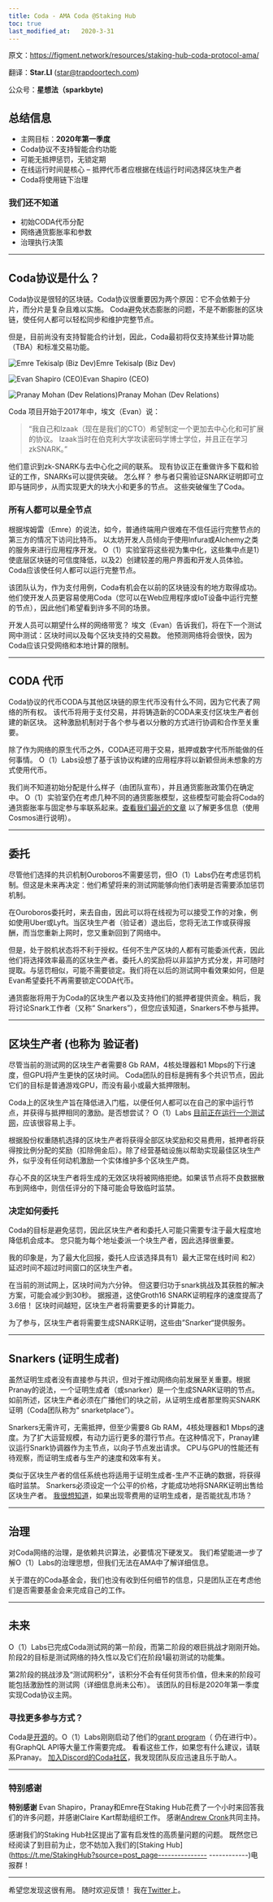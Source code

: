 ```yaml
---
title: Coda - AMA Coda @Staking Hub
toc: true
last_modified_at:   2020-3-31
---
```


原文：https://figment.network/resources/staking-hub-coda-protocol-ama/ 

翻译：**Star.LI** (star@trapdoortech.com)

公众号：**星想法（sparkbyte)**



## 总结信息

- 主网目标：**2020年第一季度**
- Coda协议不支持智能合约功能
- 可能无抵押惩罚，无锁定期
- 在线运行时间是核心 – 抵押代币者应根据在线运行时间选择区块生产者
- Coda将使用链下治理

### 我们还不知道

- 初始CODA代币分配
- 网络通货膨胀率和参数
- 治理执行决策

------

## Coda协议是什么？

Coda协议是很轻的区块链。Coda协议很重要因为两个原因：它不会依赖于分片，而分片是复杂且难以实施。 Coda避免状态膨胀的问题，不是不断膨胀的区块链，使任何人都可以轻松同步和维护完整节点。

但是，目前尚没有支持智能合约计划，因此，Coda最初将仅支持某些计算功能（TBA）和标准交易功能。

![Emre Tekisalp (Biz Dev)](https://figment.network/wp-content/uploads/2019/10/Emre-150x150.jpg)Emre Tekisalp (Biz Dev)

![Evan Shapiro (CEO)](https://figment.network/wp-content/uploads/2019/10/Evan-150x150.jpg)Evan Shapiro (CEO)

![Pranay Mohan (Dev Relations)](https://figment.network/wp-content/uploads/2019/10/pranay-150x150.jpg)Pranay Mohan (Dev Relations)

Coda 项目开始于2017年中，埃文（Evan）说：

> “我自己和Izaak（现在是我们的CTO）希望制定一个更加去中心化和可扩展的协议。 Izaak当时在伯克利大学攻读密码学博士学位，并且正在学习zkSNARK。”

他们意识到zk-SNARK与去中心化之间的联系。 现有协议正在重做许多下载和验证的工作，SNARKs可以提供突破。 怎么样？ 参与者只需验证SNARK证明即可立即与链同步，从而实现更大的块大小和更多的节点。 这些突破催生了Coda。

### 所有人都可以是全节点

根据埃姆雷（Emre）的说法，如今，普通终端用户很难在不信任运行完整节点的第三方的情况下访问比特币。 以太坊开发人员倾向于使用Infura或Alchemy之类的服务来进行应用程序开发。 O（1）实验室将这些视为集中化，这些集中点是1）使底层区块链的可信度降低，以及2）创建较差的用户界面和开发人员体验。 Coda应该使任何人都可以运行完整节点。

该团队认为，作为支付用例，Coda有机会在以前的区块链没有的地方取得成功。 他们使开发人员更容易使用Coda（您可以在Web应用程序或IoT设备中运行完整的节点），因此他们希望看到许多不同的场景。

开发人员可以期望什么样的网络带宽？ 埃文（Evan）告诉我们，将在下一个测试网中测试：区块时间以及每个区块支持的交易数。 他预测网络将会很快，因为Coda应该只受网络和本地计算的限制。

------

## CODA 代币

Coda协议的代币CODA与其他区块链的原生代币没有什么不同，因为它代表了网络的所有权。 该代币将用于支付交易，并将铸造新的CODA来支付区块生产者创建的新区块。 这种激励机制对于各个参与者以分散的方式进行协调和合作至关重要。

除了作为网络的原生代币之外，CODA还可用于交易，抵押或数字代币所能做的任何事情。 O（1）Labs设想了基于该协议构建的应用程序将以新颖但尚未想象的方式使用代币。

我们尚不知道初始分配是什么样子（由团队宣布），并且通货膨胀政策仍在确定中。 O（1）实验室仍在考虑几种不同的通货膨胀模型，这些模型可能会将Coda的通货膨胀率与固定参与率联系起来。[查看我们最近的文章](https://figment.network/resources/cosmos-inflation-staking-rewards-how-are-they-related/) 以了解更多信息（使用Cosmos进行说明）。

------

## 委托

尽管他们选择的共识机制Ouroboros不需要惩罚，但O（1）Labs仍在考虑惩罚机制。但这是未来再决定：他们希望将来的测试网能够向他们表明是否需要添加惩罚机制。

在Ouroboros委托时，来去自由，因此可以将在线视为可以接受工作的对象，例如使用Uber或Lyft。当区块生产者（验证者）退出后，您将无法工作或获得报酬，而当您重新上网时，您又重新回到了网络中。

但是，处于脱机状态将不利于授权。任何不生产区块的人都有可能委派代表，因此他们将选择效率最高的区块生产者。委托人的奖励将以非监护方式分发，并可随时提取。与惩罚相似，可能不需要锁定。我们将在以后的测试网中看效果如何，但是Evan希望委托不再需要锁定CODA代币。

通货膨胀将用于为Coda的区块生产者以及支持他们的抵押者提供资金。稍后，我将讨论Snark工作者（又称“ Snarkers”），但您应该知道，Snarkers不参与抵押。

------

## 区块生产者 (也称为 验证者)

尽管当前的测试网的区块生产者需要8 Gb RAM，4核处理器和1 Mbps的下行速度，但GPU将产生更快的区块时间。 Coda团队的目标是拥有多个共识节点，因此它们的目标是普通游戏GPU，而没有最小或最大抵押限制。

Coda上的区块生产旨在降低进入门槛，以便任何人都可以在自己的家中运行节点，并获得与抵押相同的激励。是否想尝试？ O（1）Labs [目前正在运行一个测试网](https://forums.codaprotocol.com/t/staking-challenge-signups-filet-mignon/187)，应该很容易上手。

根据股份权重随机选择的区块生产者将获得全部区块奖励和交易费用，抵押者将获得按比例分配的奖励（扣除佣金后）。除了经营基础设施以帮助实现最佳区块生产外，似乎没有任何动机激励一个实体维护多个区块生产商。

存心不良的区块生产者将生成的无效区块将被网络拒绝。如果该节点将不良数据散布到网络中，则信任评分的下降可能会导致临时监禁。

### 决定如何委托

Coda的目标是避免惩罚，因此区块生产者和委托人可能只需要专注于最大程度地降低机会成本。 您只能为每个地址委派一个块生产者，因此选择很重要。

我的印象是，为了最大化回报，委托人应该选择具有1）最大正常在线时间 和2）延迟时间不超过时间窗口的区块生产者。

在当前的测试网上，区块时间为六分钟。 但这要归功于snark挑战及其获胜的解决方案，可能会减少到30秒。 据报道，这使Groth16 SNARK证明程序的速度提高了3.6倍！ 区块时间越短，区块生产者将需要更多的计算能力。

为了参与，区块生产者将需要生成SNARK证明，这些由”Snarker“提供服务。

------

## Snarkers (证明生成者)

虽然证明生成者没有直接参与共识，但对于推动网络向前发展至关重要。根据Pranay的说法，一个证明生成者（或snarker）是一个生成SNARK证明的节点。如前所述，区块生产者必须在广播他们的块之前，从证明生成者那里购买SNARK证明（Coda团队称为“ snarketplace”）。

Snarkers无需许可，无需抵押，但至少需要8 Gb RAM，4核处理器和1 Mbps的速度。为了扩大运营规模，有动力运行更多的潜行节点。在这种情况下，Pranay建议运行Snark协调器作为主节点，以向子节点发出请求。 CPU与GPU的性能还有待观察，而证明生成者与生产的速度和效率有关。

类似于区块生产者的信任系统也将适用于证明生成者-生产不正确的数据，将获得临时监禁。 Snarkers必须设定一个公平的价格，才能成功地将SNARK证明出售给区块生产者。 [我很想知道](https://forums.codaprotocol.com/t/incentive-mechanism-cryptoecon-questions/215)，如果出现零费用的证明生成者，是否能扰乱市场？

------

## 治理

对Coda网络的治理，是依赖共识算法，必要情况下硬发叉。 我们希望能进一步了解O（1）Labs的治理思想，但我们无法在AMA中了解详细信息。

关于潜在的Coda基金会，我们也没有收到任何细节的信息，只是团队正在考虑他们是否需要基金会来完成自己的工作。

------

## 未来

O（1）Labs已完成Coda测试网的第一阶段，而第二阶段的艰巨挑战才刚刚开始。 阶段2的目标是测试网络的持久性以及它们在阶段1最初测试的功能集。

第2阶段的挑战涉及“测试网积分”，该积分不会有任何货币价值，但未来的阶段可能包括激励性的测试网（详细信息尚未公布）。 该团队的目标是2020年第一季度实现Coda协议主网。

### 寻找更多参与方式？

Coda是[开源](https://github.com/CodaProtocol/coda)的。O（1）Labs刚刚启动了他们的[grant program](https://github.com/CodaProtocol/coda-grants)（ 仍在进行中）。 有GraphQL API等大量工作需要完成。 看看这些工作，如果您有什么建议，请联系Pranay。 [加入Discord的Coda社区](http://bit.ly/CodaDiscord)，我发现团队反应迅速且乐于助人。

------

### 特别感谢

**特别感谢** Evan Shapiro，Pranay和Emre在Staking Hub花费了一个小时来回答我们的许多问题，并感谢Claire Kart帮助组织工作。 感谢[Andrew Cronk](https://twitter.com/ajcronk)共同主持。

感谢我们的Staking Hub社区提出了富有启发性的高质量问题的问题。 既然您已经阅读了到目前为止，您不妨加入我们的[Staking Hub](https://t.me/StakingHub?source=post_page--------------- ------------)电报群！

------

希望您发现这很有用。 随时欢迎反馈！ 我在[Twitter](https://twitter.com/Ether_Gavin?source=post_page---------------------------)上。
